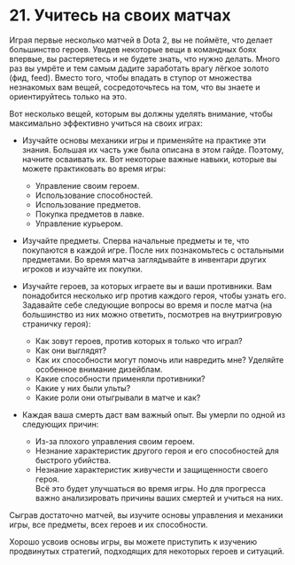 # 21. Учитесь на своих матчах

Играя первые несколько матчей в Dota 2, вы не поймёте, что делает большинство героев. Увидев некоторые вещи в командных боях впервые, вы растеряетесь и не будете знать, что нужно делать. Много раз вы умрёте и тем самым дадите заработать врагу лёгкое золото (фид, feed). Вместо того, чтобы впадать в ступор от множества незнакомых вам вещей, сосредоточьтесь на том, что вы знаете и ориентируйтесь только на это.

Вот несколько вещей, которым вы должны уделять внимание, чтобы максимально эффективно учиться на своих играх:

* Изучайте основы механики игры и применяйте на практике эти знания. Большая их часть уже была описана в этом гайде. Поэтому, начните осваивать их.
Вот некоторые важные навыки, которые вы можете практиковать во время игры:
    * Управление своим героем.
    * Использование способностей.
    * Использование предметов.
    * Покупка предметов в лавке.
    * Управление курьером.

* Изучайте предметы. Сперва начальные предметы и те, что покупаются в каждой игре. После них познакомьтесь с остальными предметами. Во время матча заглядывайте в инвентари других игроков и изучайте их покупки.

* Изучайте героев, за которых играете вы и ваши противники. Вам понадобится несколько игр против каждого героя, чтобы узнать его. Задавайте себе следующие вопросы во время и после матча (на большинство из них можно ответить, посмотрев на внутриигровую страничку героя):
    * Как зовут героев, против которых я только что играл?
    * Как они выглядят?
    * Как их способности могут помочь или навредить мне? Уделяйте особенное внимание дизейблам.
    * Какие способности применяли противники?
    * Какие у них были ульты?
    * Какие роли они отыгрывали в матче и как?

* Каждая ваша смерть даст вам важный опыт. Вы умерли по одной из следующих причин:
    * Из-за плохого управления своим героем.
    * Незнание характеристик другого героя и его способностей для быстрого убийства.
    * Незнание характеристик живучести и защищенности своего героя.<br/>
    Всё это будет улучшаться во время игры. Но для прогресса важно анализировать причины ваших смертей и учиться на них.

Сыграв достаточно матчей, вы изучите основы управления и механики игры, все предметы, всех героев и их способности.

Хорошо усвоив основы игры, вы можете приступить к изучению продвинутых стратегий, подходящих для некоторых героев и ситуаций.

